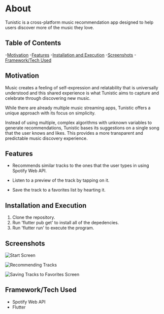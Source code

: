 # About
Tunistic is a cross-platform music recommendation app designed to help users discover more of the music they love. 

## Table of Contents
-[Motivation](#motivation)
-[Features](#features)
-[Installation and Execution](#installation-and-execution)
-[Screenshots](#screenshots)
-[Framework/Tech Used](#framework_tech_used)

## Motivation
Music creates a feeling of self-expression and relatability that is universally understood and this shared experience is what Tunistic aims to capture and celebrate through discovering new music.

While there are already multiple music streaming apps, Tunistic offers a unique approach with its focus on simplicity. 

Instead of using multiple, complex algorithms with unknown variables to generate recommendations, Tunistic bases its suggestions on a single song that the user knows and likes. This provides a more transparent and predictable music discovery experience.

## Features
- Recommends similar tracks to the ones that the user types in using Spotify Web API.

- Listen to a preview of the track by tapping on it.

- Save the track to a favorites list by hearting it.

## Installation and Execution
1. Clone the repository.
2. Run 'flutter pub get' to install all of the depedencies.
3. Run 'flutter run' to execute the program.

## Screenshots
![Start Screen](../Documents/Screenshot%202023-05-23%20at%201.47.16%20PM.png)

![Recommending Tracks](../Documents/Screenshot%202023-05-23%20at%201.47.26%20PM.png)

![Saving Tracks to Favorites Screen](../Documents/Screenshot%202023-05-23%20at%201.47.50%20PM.png)

## Framework/Tech Used
- Spotify Web API
- Flutter
